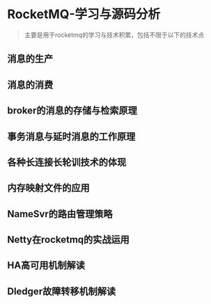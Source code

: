 # RocketMQ-学习与源码分析
> 主要是用于rocketmq的学习与技术积累，包括不限于以下的技术点

## 消息的生产

## 消息的消费

## broker的消息的存储与检索原理

## 事务消息与延时消息的工作原理

## 各种长连接长轮训技术的体现

## 内存映射文件的应用

## NameSvr的路由管理策略

## Netty在rocketmq的实战运用

## HA高可用机制解读

## Dledger故障转移机制解读